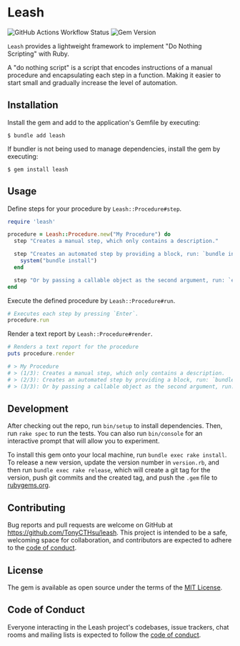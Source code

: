 # Leash

![GitHub Actions Workflow Status](https://img.shields.io/github/actions/workflow/status/TonyCTHsu/leash/test.yml?style=for-the-badge&logo=github)
![Gem Version](https://img.shields.io/gem/v/leash?style=for-the-badge&logo=rubygems&logoColor=orange&color=orange) 

`Leash` provides a lightweight framework to implement "Do Nothing Scripting" with Ruby.

A "do nothing script" is a script that encodes instructions of a manual procedure and encapsulating each step in a function. Making it easier to start small and gradually increase the level of automation.

## Installation

Install the gem and add to the application's Gemfile by executing:

    $ bundle add leash

If bundler is not being used to manage dependencies, install the gem by executing:

    $ gem install leash

## Usage

Define steps for your procedure by `Leash::Procedure#step`.

```ruby
require 'leash'

procedure = Leash::Procedure.new("My Procedure") do
  step "Creates a manual step, which only contains a description."

  step "Creates an automated step by providing a block, run: `bundle install`" do
    system("bundle install")
  end

  step "Or by passing a callable object as the second argument, run: `echo Hello!`", -> { system("echo Hello!") }
end

```

Execute the defined procedure by `Leash::Procedure#run`.

```ruby
# Executes each step by pressing `Enter`.
procedure.run
```

Render a text report by `Leash::Procedure#render`.

```ruby
# Renders a text report for the procedure
puts procedure.render

# > My Procedure
# > (1/3): Creates a manual step, which only contains a description.
# > (2/3): Creates an automated step by providing a block, run: `bundle install`
# > (3/3): Or by passing a callable object as the second argument, run: `echo Hello!`
```

## Development

After checking out the repo, run `bin/setup` to install dependencies. Then, run `rake spec` to run the tests. You can also run `bin/console` for an interactive prompt that will allow you to experiment.

To install this gem onto your local machine, run `bundle exec rake install`. To release a new version, update the version number in `version.rb`, and then run `bundle exec rake release`, which will create a git tag for the version, push git commits and the created tag, and push the `.gem` file to [rubygems.org](https://rubygems.org).

## Contributing

Bug reports and pull requests are welcome on GitHub at https://github.com/TonyCTHsu/leash. This project is intended to be a safe, welcoming space for collaboration, and contributors are expected to adhere to the [code of conduct](https://github.com/TonyCTHsu/leash/blob/master/CODE_OF_CONDUCT.md).

## License

The gem is available as open source under the terms of the [MIT License](https://opensource.org/licenses/MIT).

## Code of Conduct

Everyone interacting in the Leash project's codebases, issue trackers, chat rooms and mailing lists is expected to follow the [code of conduct](https://github.com/TonyCTHsu/leash/blob/master/CODE_OF_CONDUCT.md).
